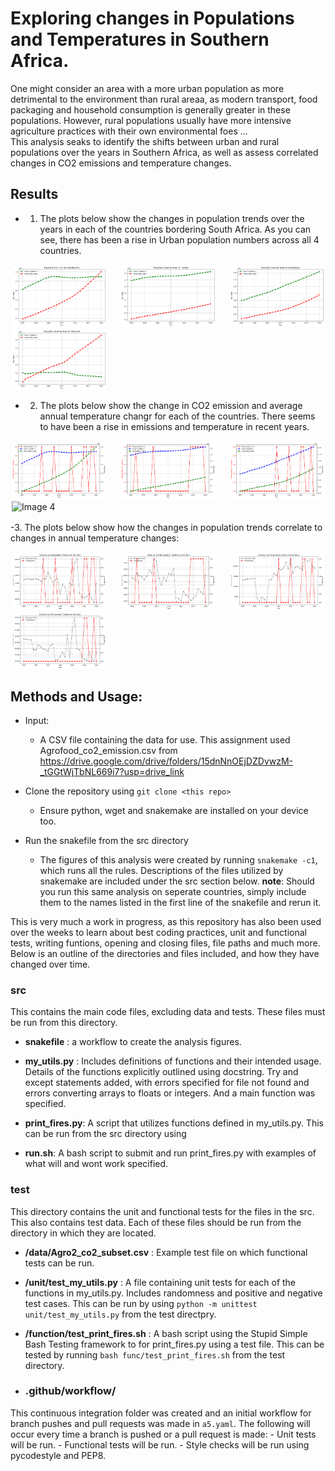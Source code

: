 # Exploring changes in Populations and Temperatures in Southern Africa. 

One might consider an area with a more urban population as more detrimental to the environment than rural areaa, as modern transport, food packaging and household consumption is generally greater in these populations. However, rural populations usually have more intensive agriculture practices with their own environmental foes ...  
This analysis seaks to identify the shifts between urban and rural populations over the years in Southern Africa, as well as assess correlated changes in CO2 emissions and temperature changes. 

## Results 

- 1. The plots below show the changes in population trends over the years in each of the countries bordering South Africa. As you can see, there has been a rise in Urban population numbers across all 4 countries. 

<div style="display: flex; flex-wrap: wrap; justify-content: space-between;">
  <img src="/doc/Namibia_py.png" alt="Image 1" style="width: 30%; margin: 2px;">
  <img src="/doc/Lesotho_py.png" alt="Image 2" style="width: 30%; margin: 2px;">
  <img src="/doc/Mozambique_py.png" alt="Image 3" style="width: 30%; margin: 2px;">
  <img src="/doc/Botswana_py.png" alt="Image 4" style="width: 30%; margin: 2px;">
</div>

- 2. The plots below show the change in CO2 emission and average annual temperature changr for each of the countries. There seems to have been a rise in emissions and temperature in recent years. 

<div style="display: flex; flex-wrap: wrap; justify-content: space-between;">
  <img src="/doc/Namibia_pt.png" alt="Image 1" style="width: 30%; margin: 2px;">
  <img src="/doc/Lesotho_pt.png" alt="Image 2" style="width: 30%; margin: 2px;">
  <img src="/doc/Mozambique_pt.png" alt="Image 3" style="width: 30%; margin: 2px;">
  <img src="/doc/Botswana_py.pnt" alt="Image 4" style="width: 30%; margin: 2px;">
</div>

-3. The plots below show how the changes in population trends correlate to changes in annual temperature changes:

<div style="display: flex; flex-wrap: wrap; justify-content: space-between;">
  <img src="/doc/Namibia_ty.png" alt="Image 1" style="width: 30%; margin: 2px;">
  <img src="/doc/Lesotho_ty.png" alt="Image 2" style="width: 30%; margin: 2px;">
  <img src="/doc/Mozambique_ty.png" alt="Image 3" style="width: 30%; margin: 2px;">
  <img src="/doc/Botswana_ty.png" alt="Image 4" style="width: 30%; margin: 2px;">
</div>


## Methods and Usage:

- Input:
	- A CSV file containing the data for use. This assignment used Agrofood_co2_emission.csv from https://drive.google.com/drive/folders/15dnNnOEjDZDvwzM-_tGGtWjTbNL669i7?usp=drive_link

- Clone the repository using `git clone <this repo>`
	- Ensure python, wget and snakemake are installed on your device too. 

- Run the snakefile from the src directory
	- The figures of this analysis were created by running `snakemake -c1`, which runs all the rules. Descriptions of the files utilized by snakemake are included under the src section below. 
	**note**: Should you run this same analysis on seperate countries, simply include them to the names listed in the first line of the snakefile and rerun it. 


This is very much a work in progress, as this repository has also been used over the weeks to learn about best coding practices, unit and functional tests, writing funtions, opening and closing files, file paths and much more. Below is an outline of the directories and files included, and how they have changed over time. 

### src
This contains the main code files, excluding data and tests. These files must be run from this directory. 

- **snakefile** : a workflow to create the analysis figures. 

- **my_utils.py** : Includes definitions of functions and their intended usage. Details of the functions explicitly outlined using docstring. Try and except statements added, with errors specified for file not found and errors converting arrays to floats or integers. And a main function was specified. 

- **print_fires.py**: A script that utilizes functions defined in my_utils.py. This can be run from the src directory using 

- **run.sh**: A bash script to submit and run print_fires.py with examples of what will and wont work specified. 

### test
This directory contains the unit and functional tests for the files in the src. This also contains test data. Each of these files should be run from the directory in which they are located. 

- **/data/Agro2_co2_subset.csv** : Example test file on which functional tests can be run.
  
- **/unit/test_my_utils.py** : A file containing unit tests for each of the functions in my_utils.py. Includes randomness and positive and negative test cases. This can be run by using `python -m unittest unit/test_my_utils.py` from the test directpry.
  
- **/function/test_print_fires.sh** : A bash script using the Stupid Simple Bash Testing framework to  for print_fires.py using a test file. This can be tested by running `bash func/test_print_fires.sh` from the test directory.

- ### .github/workflow/
This continuous integration folder was created and an initial workflow for 
branch pushes and pull requests was made in `a5.yaml`. The following will occur every time a branch is pushed or a pull request is made:
	- Unit tests will be run.
    - Functional tests will be run.
    - Style checks will be run using pycodestyle and PEP8. 